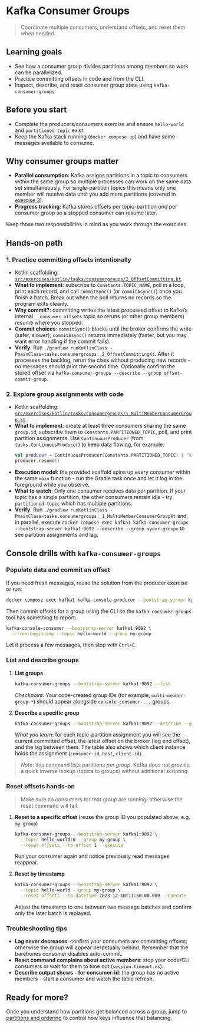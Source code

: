 # Kafka Consumer Groups

> Coordinate multiple consumers, understand offsets, and reset them when needed.

## Learning goals
- See how a consumer group divides partitions among members so work can be parallelized.
- Practice committing offsets in code and from the CLI.
- Inspect, describe, and reset consumer group state using `kafka-consumer-groups`.

## Before you start
- Complete the producers/consumers exercise and ensure `hello-world` and `partitioned-topic` exist.
- Keep the Kafka stack running (`docker compose up`) and have some messages available to consume.

## Why consumer groups matter
- **Parallel consumption**: Kafka assigns partitions in a topic to consumers within the same group so multiple processes can work on the same data set simultaneously. For single-partition topics this means only one member will receive data until you add more partitions (covered in [exercise 3](3_partitions_and_ordering.md)).
- **Progress tracking**: Kafka stores offsets per topic-partition _and_ per consumer group so a stopped consumer can resume later.

Keep those two responsibilities in mind as you work through the exercises.

## Hands-on path

### 1. Practice committing offsets intentionally
- Kotlin scaffolding: [`src/exercises/kotlin/tasks/consumergroups/2_OffsetCommitting.kt`](../src/exercises/kotlin/tasks/consumergroups/2_OffsetCommitting.kt).
- **What to implement**: subscribe to `Constants.TOPIC_NAME`, poll in a loop, print each record, and call `commitSync()` (or `commitAsync()`) once you finish a batch. Break out when the poll returns no records so the program exits cleanly.
- **Why commit?**: committing writes the latest processed offset to Kafka’s internal `__consumer_offsets` topic so reruns (or other group members) resume where you stopped.
- **Commit choices**: `commitSync()` blocks until the broker confirms the write (safer, slower); `commitAsync()` returns immediately (faster, but you may want error handling if the commit fails).
- **Verify**: Run `./gradlew runKotlinClass -PmainClass=tasks.consumergroups._2_OffsetCommittingKt`. After it processes the backlog, rerun the class without producing new records - no messages should print the second time. Optionally confirm the stored offset via `kafka-consumer-groups --describe --group offset-commit-group`.

### 2. Explore group assignments with code
- Kotlin scaffolding: [`src/exercises/kotlin/tasks/consumergroups/1_MultiMemberConsumerGroup.kt`](../src/exercises/kotlin/tasks/consumergroups/1_MultiMemberConsumerGroup.kt).
- **What to implement**: create at least three consumers sharing the same `group.id`, subscribe them to `Constants.PARTITIONED_TOPIC`, poll, and print partition assignments. Use `ContinuousProducer` (from `tasks.ContinuousProducer`) to keep data flowing, for example:
  ```kotlin
  val producer = ContinuousProducer(Constants.PARTITIONED_TOPIC) { "key" to "value" }
  producer.resume()
  ```
- **Execution model**: the provided scaffold spins up every consumer within the same `main` function - run the Gradle task once and let it log in the foreground while you observe.
- **What to watch**: Only one consumer receives data per partition. If your topic has a single partition, the other consumers remain idle - try `partitioned-topic` which has multiple partitions.
- **Verify**: Run `./gradlew runKotlinClass -PmainClass=tasks.consumergroups._1_MultiMemberConsumerGroupKt` and, in parallel, execute `docker compose exec kafka1 kafka-consumer-groups --bootstrap-server kafka1:9092 --describe --group <your-group>` to see partition assignments and lag.

## Console drills with `kafka-consumer-groups`

### Populate data and commit an offset
If you need fresh messages, reuse the solution from the producer exercise or run:

```bash
docker compose exec kafka1 kafka-console-producer --bootstrap-server kafka1:9092 --topic hello-world
```

Then commit offsets for a group using the CLI so the `kafka-consumer-groups` tool has something to report:

```bash
kafka-console-consumer --bootstrap-server kafka1:9092 \
  --from-beginning --topic hello-world --group my-group
```

Let it process a few messages, then stop with `Ctrl+C`.

### List and describe groups
1. **List groups**
   ```bash
   kafka-consumer-groups --bootstrap-server kafka1:9092 --list
   ```
   _Checkpoint_: Your code-created group IDs (for example, `multi-member-group-*`) should appear alongside `console-consumer-...` groups.

2. **Describe a specific group**
   ```bash
   kafka-consumer-groups --bootstrap-server kafka1:9092 --describe --group my-group
   ```
   _What you learn_: for each topic-partition assignment you will see the current committed offset, the latest offset on the broker (log end offset), and the lag between them. The table also shows which client instance holds the assignment (`consumer-id`, `host`, `client-id`).

> _Note_: this command lists partitions _per group_. Kafka does not provide a quick inverse lookup (topics to groups) without additional scripting.

### Reset offsets hands-on
> Make sure no consumers for that group are running; otherwise the reset command will fail.

1. **Reset to a specific offset** (reuse the group ID you populated above, e.g. `my-group`)
   ```bash
   kafka-consumer-groups --bootstrap-server kafka1:9092 \
     --topic hello-world:0 --group my-group \
     --reset-offsets --to-offset 1 --execute
   ```
   Run your consumer again and notice previously read messages reappear.

2. **Reset by timestamp**
   ```bash
   kafka-consumer-groups --bootstrap-server kafka1:9092 \
     --topic hello-world --group my-group \
     --reset-offsets --to-datetime 2023-12-10T11:50:00.000 --execute
   ```
   Adjust the timestamp to one between two message batches and confirm only the later batch is replayed.

### Troubleshooting tips
- **Lag never decreases**: confirm your consumers are committing offsets; otherwise the group will appear perpetually behind. Remember that the barebones consumer disables auto-commit.
- **Reset command complains about active members**: stop your code/CLI consumers or wait for them to time out (`session.timeout.ms`).
- **Describe output shows `-` for consumer-id**: the group has no active members - start a consumer and watch the table refresh.

## Ready for more?
Once you understand how partitions get balanced across a group, jump to [partitions and ordering](3_partitions_and_ordering.md) to control how keys influence that balancing.

